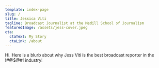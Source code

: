```yaml
---
template: index-page
slug: /
title: Jessica Viti
tagline: Broadcast Journalist at the Medill School of Journalism
featuredImage: /assets/jess-cover.jpeg
cta:
  ctaText: My Story
  ctaLink: /about
---
```

Hi. Here is a blurb about why Jess Viti is the best broadcast reporter in the !#@$@#! industry!